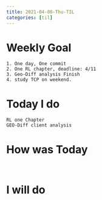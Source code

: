 ```yaml
---
title: 2021-04-08-Thu-TIL
categories: [til]
---
```


# Weekly Goal
```
1. One day, One commit
2. One RL chapter, deadline: 4/11
3. Geo-Diff analysis Finish 
4. study TCP on weekend.
```


# Today I do
```
RL one Chapter
GEO-Diff client analysis
```

# How was Today
```
    
```

# I will do
```

```
